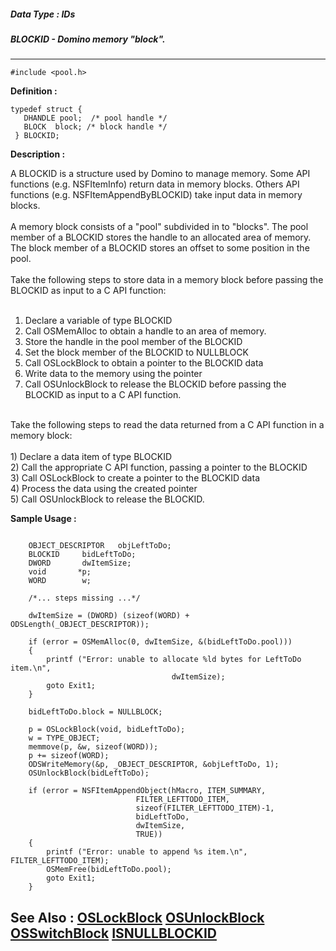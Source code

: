 ##### Data Type : IDs
##### BLOCKID - Domino memory "block".
---
```
#include <pool.h>
```

**Definition :**
```
typedef struct {
   DHANDLE pool;  /* pool handle */
   BLOCK  block; /* block handle */
 } BLOCKID;
```

**Description :**

A BLOCKID is a structure used by Domino to manage memory.  Some API functions (e.g. NSFItemInfo) return data in memory blocks. Others API functions (e.g. NSFItemAppendByBLOCKID) take input data in memory blocks. <br>
<br>
A memory block consists of a &quot;pool&quot; subdivided in to &quot;blocks&quot;. The pool member of a BLOCKID stores the handle to an allocated area of memory. The block member of a BLOCKID stores an offset to some position in the pool.<br>
<br>
Take the following steps to store data in a memory block before passing the BLOCKID as input to a C API function:<br>
<br>
1)  Declare a variable of type BLOCKID<br>
2)  Call OSMemAlloc to obtain a handle to an area of  memory.<br>
3)  Store the handle in the pool member of the BLOCKID<br>
4)  Set the block member of the BLOCKID to NULLBLOCK<br>
5)  Call OSLockBlock to obtain a pointer to the BLOCKID data<br>
6)  Write data to the memory using the pointer<br>
7)  Call OSUnlockBlock to release the BLOCKID before passing the BLOCKID as input to a C API function.<br>
<br>
Take the following steps to read the data returned from a C API function in a memory block:<br>
<br>
1)  Declare a data item of type BLOCKID<br>
2)  Call the appropriate C API function, passing a pointer to the BLOCKID<br>
3)  Call OSLockBlock to create a pointer to the BLOCKID data<br>
4)  Process the data using the created pointer<br>
5)  Call OSUnlockBlock to release the BLOCKID.


**Sample Usage :**
```

    OBJECT_DESCRIPTOR   objLeftToDo;
    BLOCKID     bidLeftToDo;
    DWORD       dwItemSize;
    void       *p;
    WORD        w;

    /*... steps missing ...*/

    dwItemSize = (DWORD) (sizeof(WORD) + ODSLength(_OBJECT_DESCRIPTOR));

    if (error = OSMemAlloc(0, dwItemSize, &(bidLeftToDo.pool)))
    {
        printf ("Error: unable to allocate %ld bytes for LeftToDo item.\n",
                                    dwItemSize);
        goto Exit1;
    }

    bidLeftToDo.block = NULLBLOCK;

    p = OSLockBlock(void, bidLeftToDo);
    w = TYPE_OBJECT;
    memmove(p, &w, sizeof(WORD));
    p += sizeof(WORD);
    ODSWriteMemory(&p, _OBJECT_DESCRIPTOR, &objLeftToDo, 1);
    OSUnlockBlock(bidLeftToDo);

    if (error = NSFItemAppendObject(hMacro, ITEM_SUMMARY,
                            FILTER_LEFTTODO_ITEM, 
                            sizeof(FILTER_LEFTTODO_ITEM)-1,
                            bidLeftToDo, 
                            dwItemSize, 
                            TRUE))
    {
        printf ("Error: unable to append %s item.\n", FILTER_LEFTTODO_ITEM);
        OSMemFree(bidLeftToDo.pool);
        goto Exit1;
    }
```

**See Also :**
[OSLockBlock](/domino-c-api-docs/reference/Func/OSLockBlock)
[OSUnlockBlock](/domino-c-api-docs/reference/Func/OSUnlockBlock)
[OSSwitchBlock](/domino-c-api-docs/reference/Func/OSSwitchBlock)
[ISNULLBLOCKID](/domino-c-api-docs/reference/Func/ISNULLBLOCKID)
---
